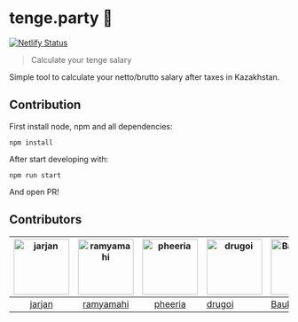 # tenge.party 🎉

[![Netlify Status](https://api.netlify.com/api/v1/badges/7577d9ad-ae53-4d10-ad1c-6ea612f9fd25/deploy-status)](https://app.netlify.com/sites/tenge/deploys)

> Calculate your tenge salary

Simple tool to calculate your netto/brutto salary after taxes in Kazakhstan.

## Contribution

First install node, npm and all dependencies:

```
npm install
```

After start developing with:

```
npm run start
```

And open PR!

## Contributors

| <img src="https://avatars2.githubusercontent.com/u/836813?s=100&v=4" width="100" alt="jarjan" /> | <img src="https://avatars3.githubusercontent.com/u/41541742?s=100&v=4" width="100" alt="ramyamahi" /> | <img src="https://avatars1.githubusercontent.com/u/15848876?s=100&v=4" width="100" alt="pheeria" /> | <img src="https://avatars0.githubusercontent.com/u/1858708?s=100&v=4" width="100" alt="drugoi" /> | <img src="https://avatars3.githubusercontent.com/u/11878817?s=100&v=4" width="100" alt="Baukaalm" /> |
| :----------------------------------------------------------------------------------------------: | :---------------------------------------------------------------------------------------------------: | :-------------------------------------------------------------------------------------------------: | ------------------------------------------------------------------------------------------------- | ---------------------------------------------------------------------------------------------------- |
|                               [jarjan](https://github.com/jarjan)                                |                               [ramyamahi](https://github.com/ramyamahi)                               |                                [pheeria](https://github.com/pheeria)                                | [drugoi](https://github.com/drugoi)                                                               | [Baukaalm](https://github.com/Baukaalm)                                                              |
